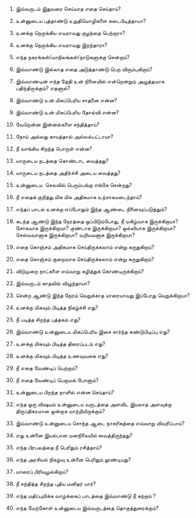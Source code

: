 1. இவ்வருடம் இதுவரை செய்யாத எதை செய்தாய்?

2. உன்னுடைய புத்தாண்டு உறுதிமொழிகளை கடைபிடித்தாயா?

3. உனக்கு நெருங்கிய எவராவது குழந்தை பெற்றாரா?

4. உனக்கு நெருங்கிய எவராவது இறந்தாரா?

5. எந்த நகரங்கள்/மாநிலங்கள்/நாடுகளுக்கு சென்றாய்?

6. இவ்வாண்டு இல்லாத எதை அடுத்தாண்டு பெற விரும்புகிறாய்?

7. இவ்வாண்டின் எந்த தேதி உன் நினைவில் என்றென்றும் அழுத்தமாக பதிந்திருக்கும்? எதனால்?

8. இவ்வாண்டு உன் மிகப்பெரிய சாதனை என்ன?

9. இவ்வாண்டு உன் மிகப்பெரிய தோல்வி என்ன?

10. வேறென்ன இன்னல்களை சந்தித்தாய்?

11. நோய் அல்லது காயத்தால் அல்லல்பட்டாயா?

12. நீ வாங்கிய சிறந்த பொருள் என்ன?

13. யாருடைய நடத்தை கொண்டாட வைத்தது?

14. யாருடைய நடத்தை அதிர்ச்சி அடைய வைத்தது?

15. உன்னுடைய  செலவில் பெரும்பங்கு எங்கே சென்றது?

16. நீ எதைக் குறித்து மிக மிக அதிகமாக உற்சாகமடைந்தாய்?

17. எந்தப் பாடல் உனக்கு எப்போதும் இந்த ஆண்டை நினைவுப்படுத்தும்?

18. கடந்த ஆண்டு இந்த நேரத்தை ஒப்பிடும்போது, நீ மகிழ்வாக இருக்கிறாயா? சோகமாக இருக்கிறாயா? குண்டாக இருக்கிறாயா? ஒல்லியாக இருக்கிறாயா? செல்வவானாக இருக்கிறாயா? வறியவனாக இருக்கிறாயா?

19. எதை கொஞ்சம் அதிகமாக செய்திருக்கலாம் என்று கருதுகிறாய்?

20. எதை கொஞ்சம் குறைவாக செய்திருக்கலாம் என்று கருதுகிறாய்?

21. விடுமுறை நாட்களை எவ்வாறு கழித்துக் கொண்டிருக்கிறாய்?

22. இவ்வருடம் காதலில் விழுந்தாயா?

23. சென்ற ஆண்டு இந்த நேரம் வெறுக்காத யாரையாவது இப்போது வெறுக்கிறாயா?

24. உனக்கு மிகவும் பிடித்த நிகழ்ச்சி எது? 

25. நீ படித்த சிறந்த புத்தகம் எது?

26. இவ்வாண்டு உன்னுடைய மிகப்பெரிய இசை சார்ந்த கண்டுபிடிப்பு எது?

27. உனக்கு மிகவும் பிடித்த திரைப்படம் எது?

28. உனக்கு மிகவும் பிடித்த உணவுவகை எது?

29. நீ எதை வேண்டிப் பெற்றாய்?

30. நீ எதை வேண்டிப் பெறாமல் போனாய்?

31. உன்னுடைய பிறந்த நாளில் என்ன செய்தாய்?

32. எந்த ஒரு விஷயம் உன்னுடைய வருடத்தை அளவிட இயலாத அளவுக்கு திருப்திகரமான ஒன்றாக மாற்றியிருக்கும்?

33. இவ்வாண்டு உன்னுடைய சொந்த ஆடை நாகரிகத்தை எவ்வாறு விவரிப்பாய்?

34. எது உன்னை இயல்பான மனநிலையில் வைத்திருந்தது?

35. எந்த பிரபலத்தை நீ பெரிதும் ரசித்தாய்?

36. எந்த அரசியல் நிகழ்வு உன்னை பெரிதும் தூண்டியது?

37. யாரைப் பிரிவுழல்கிறாய்?

38. நீ சந்தித்த சிறந்த புதிய மனிதர் யார்?

39. எந்த மதிப்புமிக்க வாழ்க்கைப் பாடத்தை இவ்வாண்டு நீ கற்றாய் ?

40. எந்த மேற்கோள் உன்னுடைய இவ்வருடத்தை தொகுத்துரைக்கும்?